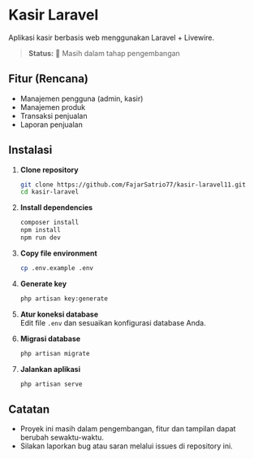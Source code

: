# Kasir Laravel

Aplikasi kasir berbasis web menggunakan Laravel + Livewire.

> **Status:** 🚧 Masih dalam tahap pengembangan

## Fitur (Rencana)
- Manajemen pengguna (admin, kasir)
- Manajemen produk
- Transaksi penjualan
- Laporan penjualan

## Instalasi

1. **Clone repository**
   ```bash
   git clone https://github.com/FajarSatrio77/kasir-laravel11.git
   cd kasir-laravel
   ```

2. **Install dependencies**
   ```bash
   composer install
   npm install
   npm run dev
   ```

3. **Copy file environment**
   ```bash
   cp .env.example .env
   ```

4. **Generate key**
   ```bash
   php artisan key:generate
   ```

5. **Atur koneksi database**  
   Edit file `.env` dan sesuaikan konfigurasi database Anda.

6. **Migrasi database**
   ```bash
   php artisan migrate
   ```

7. **Jalankan aplikasi**
   ```bash
   php artisan serve
   ```

## Catatan
- Proyek ini masih dalam pengembangan, fitur dan tampilan dapat berubah sewaktu-waktu.
- Silakan laporkan bug atau saran melalui issues di repository ini.
